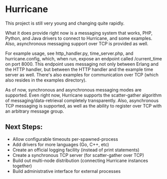 Hurricane
=========

This project is still very young and changing quite rapidly.

What it does provide right now is a messaging system that works, PHP,
Python, and Java drivers to connect to Hurricane, and some examples.
Also, asynchronous messaging support over TCP is provided as well.

For example usage, see http_handler.py, time_server.php, and
hurricane.config, which, when run, expose an endpoint called
/current_time on port 8000.  This endpoint uses messaging not only
between Erlang and the HTTP handler, but between the HTTP handler
and the example time server as well.  There's also examples for
communication over TCP (which also resides in the examples directory).

As of now, synchronous and asynchronous messaging modes are supported.
Even right now, Hurricane supports the scatter-gather algorithm of
messaging/data-retrieval completely transparently.  Also, asynchronous
TCP messaging is supported, as well as the ability to register over
TCP with an arbitrary message group.

Next Steps:
-----------

- Allow configurable timeouts per-spawned-process
- Add drivers for more languages (Go, C++, etc)
- Create an official logging facility (instead of print statements)
- Create a synchronous TCP server (for scatter-gather over TCP)
- Build out multi-node distribution (connecting Hurricane instances
  together)
- Build administrative interface for external processes
